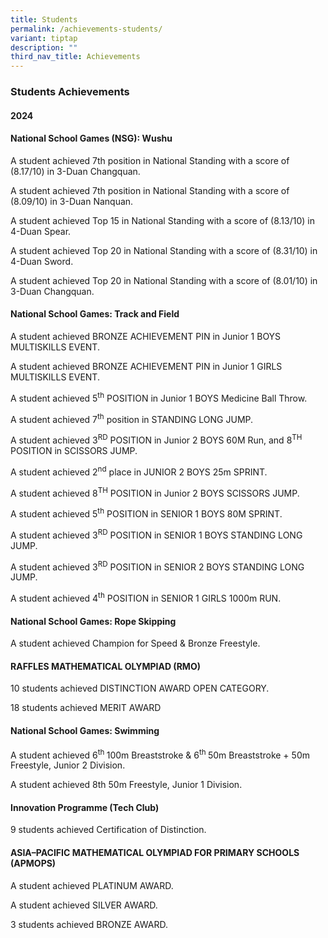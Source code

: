 ```yaml
---
title: Students
permalink: /achievements-students/
variant: tiptap
description: ""
third_nav_title: Achievements
---
```

<h3>Students Achievements</h3>
<h4>2024</h4>
<h4>National School Games (NSG): Wushu</h4>
<p>A student achieved 7th position in National Standing with a score of (8.17/10)
in 3-Duan Changquan.</p>
<p>A student achieved 7th position in National Standing with a score of (8.09/10)
in 3-Duan Nanquan.</p>
<p>A student achieved Top 15 in National Standing with a score of (8.13/10)
in 4-Duan Spear.</p>
<p>A student achieved Top 20 in National Standing with a score of (8.31/10)
in 4-Duan Sword.</p>
<p>A student achieved Top 20 in National Standing with a score of (8.01/10)
in 3-Duan Changquan.</p>
<p></p>
<h4>National School Games: Track and Field</h4>
<p>A student achieved BRONZE ACHIEVEMENT PIN in Junior 1 BOYS MULTISKILLS
EVENT.</p>
<p>A student achieved BRONZE ACHIEVEMENT PIN in Junior 1 GIRLS MULTISKILLS
EVENT.</p>
<p>A student achieved 5<sup>th</sup> POSITION in Junior 1 BOYS Medicine Ball
Throw.</p>
<p>A student achieved 7<sup>th</sup> position in STANDING LONG JUMP.</p>
<p></p>
<p>A student achieved 3<sup>RD</sup> POSITION in Junior 2 BOYS 60M Run, and
8<sup>TH</sup> POSITION in SCISSORS JUMP.</p>
<p>A student achieved 2<sup>nd</sup> place in JUNIOR 2 BOYS 25m SPRINT.</p>
<p>A student achieved 8<sup>TH</sup> POSITION in Junior 2 BOYS SCISSORS JUMP.</p>
<p></p>
<p>A student achieved 5<sup>th</sup> POSITION in SENIOR 1 BOYS 80M SPRINT.</p>
<p></p>
<p>A student achieved 3<sup>RD</sup> POSITION in SENIOR 1 BOYS STANDING LONG
JUMP.</p>
<p>A student achieved 3<sup>RD</sup> POSITION in SENIOR 2 BOYS STANDING LONG
JUMP.</p>
<p>A student achieved 4<sup>th</sup> POSITION in SENIOR 1 GIRLS 1000m RUN.</p>
<h4>National School Games: Rope Skipping</h4>
<p>A student achieved Champion for Speed &amp; Bronze Freestyle.</p>
<h4>RAFFLES MATHEMATICAL OLYMPIAD&nbsp;(RMO)</h4>
<p>10 students achieved DISTINCTION AWARD OPEN CATEGORY.</p>
<p>18 students achieved MERIT AWARD</p>
<h4>National School Games: Swimming</h4>
<p>A student achieved 6<sup>th </sup>100m Breaststroke &amp; 6<sup>th </sup>50m
Breaststroke + 50m Freestyle, Junior 2 Division.</p>
<p>A student achieved 8th 50m Freestyle, Junior 1 Division.</p>
<h4>Innovation Programme (Tech Club)</h4>
<p>9 students achieved Certification of Distinction.</p>
<h4>ASIA–PACIFIC MATHEMATICAL OLYMPIAD FOR PRIMARY SCHOOLS (APMOPS)</h4>
<p>A student achieved PLATINUM AWARD.</p>
<p>A student achieved SILVER AWARD.</p>
<p>3 students achieved BRONZE AWARD.</p>
<p></p>